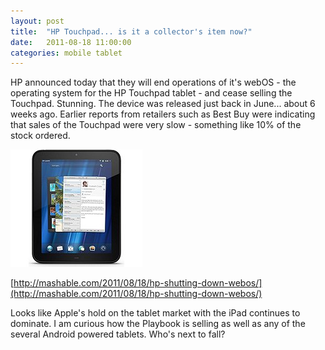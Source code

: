 ```yaml
---
layout: post
title:  "HP Touchpad... is it a collector's item now?"
date:   2011-08-18 11:00:00
categories: mobile tablet
---
```


HP announced today that they will end operations of it's webOS - the operating system for the HP Touchpad tablet - and cease selling the Touchpad.  Stunning.  The device was released just back in June... about 6 weeks ago.  Earlier reports from retailers such as Best Buy were indicating that sales of the Touchpad were very slow - something like 10% of the stock ordered. 

![HP Touchpad](/img/hp_touchpad.jpg)

[http://mashable.com/2011/08/18/hp-shutting-down-webos/](http://mashable.com/2011/08/18/hp-shutting-down-webos/)

Looks like Apple's hold on the tablet market with the iPad continues to dominate.  I am curious how the Playbook is selling as well as any of the several Android powered tablets.  Who's next to fall?